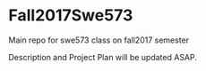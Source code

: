 # Fall2017Swe573
Main repo for swe573 class on fall2017 semester

Description and Project Plan will be updated ASAP.
